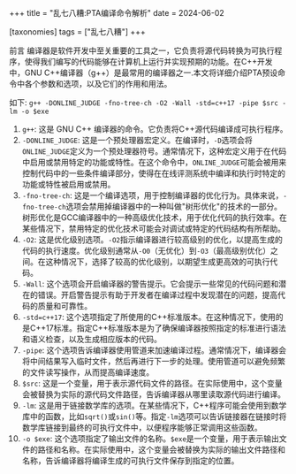 +++
title = "乱七八糟:PTA编译命令解析"
date = 2024-06-02

[taxonomies]
tags = ["乱七八糟"]
+++

前言 编译器是软件开发中至关重要的工具之一，它负责将源代码转换为可执行程序，使得我们编写的代码能够在计算机上运行并实现预期的功能。在C++开发中，GNU C++编译器（g++）是最常用的编译器之一.本文将详细介绍PTA预设命令中各个参数和选项，以及它们的作用和用法。

<!-- more -->
如下:
`g++ -DONLINE_JUDGE -fno-tree-ch -O2 -Wall -std=c++17 -pipe $src -lm -o $exe`

1. `g++`: 这是 GNU C++ 编译器的命令。它负责将C++源代码编译成可执行程序。
2. `-DONLINE_JUDGE`: 这是一个预处理器宏定义。在编译时，`-D`选项会将`ONLINE_JUDGE`定义为一个预处理器符号。通常情况下，这种宏定义用于在代码中启用或禁用特定的功能或特性。在这个命令中，`ONLINE_JUDGE`可能会被用来控制代码中的一些条件编译部分，使得在在线评测系统中编译和执行时特定的功能或特性被启用或禁用。
3. `-fno-tree-ch`: 这是一个编译选项，用于控制编译器的优化行为。具体来说，`-fno-tree-ch`选项会禁用掉编译器中的一种叫做"树形优化"的技术的一部分。树形优化是GCC编译器中的一种高级优化技术，用于优化代码的执行效率。在某些情况下，禁用特定的优化技术可能会对调试或特定的代码结构有所帮助。
4. `-O2`: 这是优化级别选项。`-O2`指示编译器进行较高级别的优化，以提高生成的代码的执行速度。优化级别通常从`-O0`（无优化）到`-O3`（最高级别优化）之间。在这种情况下，选择了较高的优化级别，以期望生成更高效的可执行代码。
5. `-Wall`: 这个选项会开启编译器的警告提示。它会提示一些常见的代码问题和潜在的错误。开启警告提示有助于开发者在编译过程中发现潜在的问题，提高代码的质量和可靠性。
6. `-std=c++17`: 这个选项指定了所使用的C++标准版本。在这种情况下，使用的是C++17标准。指定C++标准版本是为了确保编译器按照指定的标准进行语法和语义检查，以及生成相应版本的代码。
7. `-pipe`: 这个选项告诉编译器使用管道来加速编译过程。通常情况下，编译器会将中间结果写入临时文件，然后再进行下一步的处理。使用管道可以避免频繁的文件读写操作，从而提高编译速度。
8. `$src`: 这是一个变量，用于表示源代码文件的路径。在实际使用中，这个变量会被替换为实际的源代码文件路径，告诉编译器从哪里读取源代码进行编译。
9. `-lm`: 这是用于链接数学库的选项。在某些情况下，C++程序可能会使用到数学库中的函数，比如`sqrt()`或`sin()`等。指定`-lm`选项可以告诉链接器在链接时将数学库链接到最终的可执行文件中，以便程序能够正常调用这些函数。
10. `-o $exe`: 这个选项指定了输出文件的名称。`$exe`是一个变量，用于表示输出文件的路径和名称。在实际使用中，这个变量会被替换为实际的输出文件路径和名称，告诉编译器将编译生成的可执行文件保存到指定的位置。
